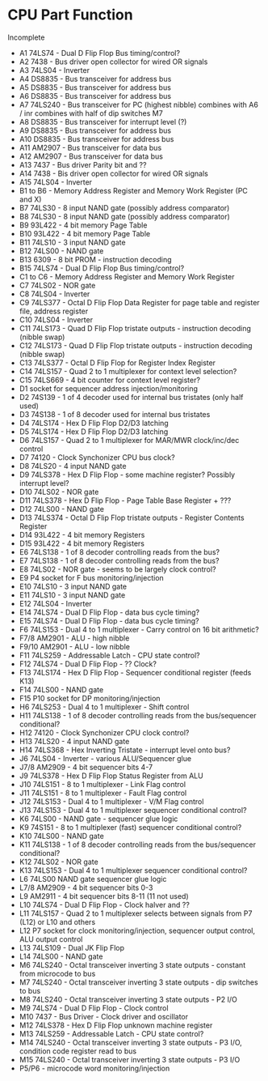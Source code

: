 # CPU Part Function

Incomplete

* A1 74LS74 - Dual D Flip Flop Bus timing/control?
* A2 7438 - Bus driver open collector for wired OR signals
* A3 74LS04 - Inverter
* A4 DS8835 - Bus transceiver for address bus
* A5 DS8835 - Bus transceiver for address bus
* A6 DS8835 - Bus transceiver for address bus
* A7 74LS240 - Bus transceiver for PC (highest nibble) combines with A6 / inr combines with half of dip switches M7
* A8 DS8835 - Bus transceiver for interrupt level (?)
* A9 DS8835 - Bus transceiver for address bus
* A10 DS8835 - Bus transceiver for address bus
* A11 AM2907 - Bus transceiver for data bus
* A12 AM2907 - Bus transceiver for data bus
* A13 7437 - Bus driver Parity bit and ??
* A14 7438 - Bis driver open collector for wired OR signals
* A15 74LS04 - Inverter
* B1 to B6 - Memory Address Register and Memory Work Register (PC and X)
* B7 74LS30 - 8 input NAND gate (possibly address comparator)
* B8 74LS30 - 8 input NAND gate (possibly address comparator)
* B9 93L422 - 4 bit memory Page Table
* B10 93L422 - 4 bit memory Page Table
* B11 74LS10 - 3 input NAND gate
* B12 74LS00 - NAND gate
* B13 6309 - 8 bit PROM - instruction decoding
* B15 74LS74 - Dual D Flip Flop Bus timing/control?
* C1 to C6 - Memory Address Register and Memory Work Register
* C7 74LS02 - NOR gate
* C8 74LS04 - Inverter
* C9 74LS377 - Octal D Flip Flop Data Register for page table and register file, address register
* C10 74LS04 - Inverter
* C11 74LS173 - Quad D Flip Flop tristate outputs - instruction decoding (nibble swap)
* C12 74LS173 - Quad D Flip Flop tristate outputs - instruction decoding (nibble swap)
* C13 74LS377 - Octal D Flip Flop for Register Index Register
* C14 74LS157 - Quad 2 to 1 multiplexer for context level selection?
* C15 74LS669 - 4 bit counter for context level register?
* D1 socket for sequencer address injection/monitoring
* D2 74S139 - 1 of 4 decoder used for internal bus tristates (only half used)
* D3 74S138 - 1 of 8 decoder used for internal bus tristates
* D4 74LS174 - Hex D Flip Flop D2/D3 latching
* D5 74LS174 - Hex D Flip Flop D2/D3 latching
* D6 74LS157 - Quad 2 to 1 multiplexer for MAR/MWR clock/inc/dec control
* D7 74120 - Clock Synchonizer CPU bus clock?
* D8 74LS20 - 4 input NAND gate
* D9 74LS378 - Hex D Flip Flop - some machine register? Possibly interrupt level?
* D10 74LS02 - NOR gate
* D11 74LS378 - Hex D Flip Flop - Page Table Base Register + ???
* D12 74LS00 - NAND gate
* D13 74LS374 - Octal D Flip Flop tristate outputs - Register Contents Register
* D14 93L422 - 4 bit memory Registers
* D15 93L422 - 4 bit memory Registers
* E6 74LS138 - 1 of 8 decoder controlling reads from the bus?
* E7 74LS138 - 1 of 8 decoder controlling reads from the bus?
* E8 74LS02 - NOR gate - seems to be largely clock control?
* E9 P4 socket for F bus monitoring/injection
* E10 74LS10 - 3 input NAND gate
* E11 74LS10 - 3 input NAND gate
* E12 74LS04 - Inverter
* E14 74LS74 - Dual D Flip Flop - data bus cycle timing?
* E15 74LS74 - Dual D Flip Flop - data bus cycle timing?
* F6 74LS153 - Dual 4 to 1 multiplexer - Carry control on 16 bit arithmetic?
* F7/8 AM2901 - ALU - high nibble
* F9/10 AM2901 - ALU - low nibble
* F11 74LS259 - Addressable Latch - CPU state control?
* F12 74LS74 - Dual D Flip Flop - ?? Clock?
* F13 74LS174 - Hex D Flip Flop - Sequencer conditional register (feeds K13)
* F14 74LS00 - NAND gate
* F15 P10 socket for DP monitoring/injection
* H6 74LS253 - Dual 4 to 1 multiplexer - Shift control
* H11 74LS138 - 1 of 8 decoder controlling reads from the bus/sequencer conditional?
* H12 74120 - Clock Synchonizer CPU clock control?
* H13 74LS20 - 4 input NAND gate
* H14 74LS368 - Hex Inverting Tristate - interrupt level onto bus?
* J6 74LS04 - Inverter - various ALU/Sequencer glue
* J7/8 AM2909 - 4 bit sequencer bits 4-7
* J9 74LS378 - Hex D Flip Flop Status Register from ALU
* J10 74LS151 - 8 to 1 multiplexer - Link Flag control
* J11 74LS151 - 8 to 1 multiplexer - Fault Flag control
* J12 74LS153 - Dual 4 to 1 multiplexer - V/M Flag control
* J13 74LS153 - Dual 4 to 1 multiplexer sequencer conditional control?
* K6 74LS00 - NAND gate - sequencer glue logic
* K9 74S151 - 8 to 1 multiplexer (fast) sequencer conditional control?
* K10 74LS00 - NAND gate
* K11 74LS138 - 1 of 8 decoder controlling reads from the bus/sequencer conditional?
* K12 74LS02 - NOR gate
* K13 74LS153 - Dual 4 to 1 multiplexer sequencer conditional control?
* L6 74LS00 NAND gate sequencer glue logic
* L7/8 AM2909 - 4 bit sequencer bits 0-3
* L9 AM2911 - 4 bit sequencer bits 8-11 (11 not used)
* L10 74LS74 - Dual D Flip Flop - Clock halver and ??
* L11 74LS157 - Quad 2 to 1 multiplexer selects between signals from P7 (L12) or L10 and others
* L12 P7 socket for clock monitoring/injection, sequencer output control, ALU output control
* L13 74LS109 - Dual JK Flip Flop
* L14 74LS00 - NAND gate
* M6 74LS240 - Octal transceiver inverting 3 state outputs - constant from microcode to bus
* M7 74LS240 - Octal transceiver inverting 3 state outputs - dip switches to bus
* M8 74LS240 - Octal transceiver inverting 3 state outputs - P2 I/O
* M9 74LS74 - Dual D Flip Flop - Clock control
* M10 7437 - Bus Driver - Clock driver and oscillator
* M12 74LS378 - Hex D Flip Flop unknown machine register
* M13 74LS259 - Addressable Latch - CPU state control?
* M14 74LS240 - Octal transceiver inverting 3 state outputs - P3 I/O, condition code register read to bus
* M15 74LS240 - Octal transceiver inverting 3 state outputs - P3 I/O
* P5/P6 - microcode word monitoring/injection
